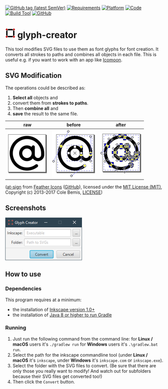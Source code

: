 [![GitHub tag (latest SemVer)](https://img.shields.io/github/v/tag/ennoxhd/glyph-creator?label=version&sort=semver)](https://github.com/ennoxhd/glyph-creator/tags)
[![Requirements](https://img.shields.io/badge/requires-Inkscape%201.0%2B-blue)](https://inkscape.org/release/)
[![Platform](https://img.shields.io/badge/platform-win%20%7C%20lin%20%7C%20mac-lightgrey)](https://en.wikipedia.org/wiki/OpenJDK)
[![Code](https://img.shields.io/badge/code-Java%2016-orange)](https://jdk.java.net/16/)
[![Build Tool](https://img.shields.io/badge/build%20tool-Gradle%207.0-yellow)](https://gradle.org/releases/)
[![GitHub](https://img.shields.io/github/license/ennoxhd/glyph-creator)](https://opensource.org/licenses/MIT)

# ![](./doc/img/appicon_32x32.png) glyph-creator
This tool modifies SVG files to use them as font glyphs for font creation.
It converts all strokes to paths and combines all objects in each file.
This is useful e.g. if you want to work with an app like [Icomoon](https://icomoon.io/app/#/projects).

## SVG Modification
The operations could be described as:
1. **Select all** objects and
1. convert them from **strokes to paths**.
1. Then **combine all** and
1. **save** the result to the same file.

| raw                    | before                    | after                    |
| ---------------------- | ------------------------- | ------------------------ |
| ![](./doc/img/raw.png) | ![](./doc/img/before.png) | ![](./doc/img/after.png) |

([at-sign](https://github.com/feathericons/feather/blob/v4.28.0/icons/at-sign.svg)
from [Feather Icons](https://feathericons.com/)
([GitHub](https://github.com/feathericons/feather)),
licensed under the [MIT License (MIT)](https://opensource.org/licenses/MIT),
Copyright (c) 2013-2017 Cole Bemis,
[LICENSE](https://github.com/feathericons/feather/blob/master/LICENSE))

## Screenshots
![](./doc/img/glyph_creator_1.png)

## How to use

### Dependencies
This program requires at a minimum:
- the installation of [Inkscape version 1.0+](https://inkscape.org/release/)
- the installation of [Java 8 or higher to run Gradle](https://docs.gradle.org/current/userguide/installation.html#sec:prerequisites)

### Running
1. Just run the following command from the command line:
for **Linux / macOS** users it's `./gradlew run` for **Windows** users it's `.\gradlew.bat run`.
2. Select the path for the inkscape commandline tool
(under **Linux / macOS** it's `inkscape`, under **Windows** it's `inkscape.com` or `inkscape.exe`).
3. Select the folder with the SVG files to convert.
(Be sure that there are only those you really want to modify! And watch out for subfolders because their SVG files get converted too!)
4. Then click the `Convert` button.
